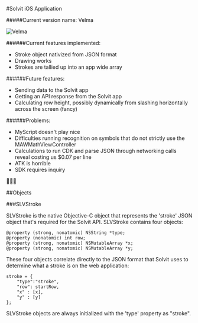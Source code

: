 
#Solvit iOS Application

#####Current version name: Velma

![Velma](http://upload.wikimedia.org/wikipedia/en/9/9d/Velma_Dinkley.png)

######Current features implemented:
* Stroke object nativized from JSON format
* Drawing works
* Strokes are tallied up into an app wide array

######Future features:
* Sending data to the Solvit app
* Getting an API response from the Solvit app
* Calculating row height, possibly dynamically from slashing horizontally across the screen (fancy)

######Problems:
* MyScript doesn't play nice
* Difficulties running recognition on symbols that do not strictly use the MAWMathViewController
* Calculations to run CDK and parse JSON through networking calls reveal costing us $0.07 per line
* ATK is horrible
* SDK requires inquiry

:clap::clap::clap:

##Objects

###SLVStroke

SLVStroke is the native Objective-C object that represents the 'stroke' JSON object that's required for the Solvit API. SLVStroke contains four objects:

```
@property (strong, nonatomic) NSString *type;
@property (nonatomic) int row;
@property (strong, nonatomic) NSMutableArray *x;
@property (strong, nonatomic) NSMutableArray *y;
```

These four objects correlate directly to the JSON format that Solvit uses to determine what a stroke is on the web application:

```
stroke = {
	"type":"stroke",
	"row": startRow,
    "x" : [x],
    "y" : [y]
}; 
```

SLVStroke objects are always initialized with the 'type' property as "stroke".
